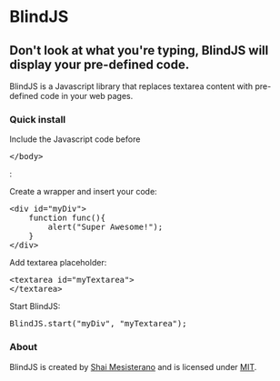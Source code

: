 <h1>BlindJS</h1>
<h2>Don't look at what you're typing, BlindJS will display your pre-defined code.</h2>
BlindJS is a Javascript library that replaces textarea content with pre-defined code in your web pages.

<h3>Quick install</h3>

Include the Javascript code before <pre>&lt;/body&gt;</pre>:

Create a wrapper and insert your code:

<pre>
&lt;div id="myDiv"&gt;
    function func(){
        alert("Super Awesome!");
    }
&lt;/div&gt;
</pre>

Add textarea placeholder:

<pre>
&lt;textarea id="myTextarea"&gt;
&lt;/textarea&gt;
</pre>

Start BlindJS:

<pre>
BlindJS.start("myDiv", "myTextarea");
</pre>

<h3>About</h3>

BlindJS is created by <a href="http://www.mcterano.com/blog" title="Shai Mesisterano">Shai Mesisterano</a> and is licensed under <a href="https://raw.github.com/ShaiMesisterano/BlindJS/master/LICENSE" title="MIT LICENSE">MIT</a>.